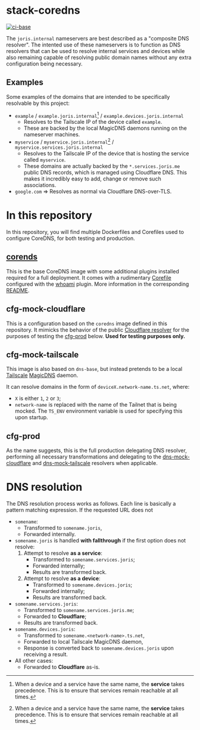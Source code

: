 # stack-coredns

[![ci-base](https://github.com/joris-me/stack-coredns/actions/workflows/ci-base.yml/badge.svg?branch=master)](https://github.com/joris-me/stack-coredns/actions/workflows/ci-base.yml)

The `joris.internal` nameservers are best described as a "composite DNS resolver". The intented use of these nameservers is to function as DNS resolvers that can be used to resolve internal services and devices while also remaining capable of resolving public domain names without any extra configuration being necessary.

## Examples
Some examples of the domains that are intended to be specifically resolvable by this project:

- `example` / `example.joris.internal`[^1] / `example.devices.joris.internal`
    - Resolves to the Tailscale IP of the device called `example`.
    - These are backed by the local MagicDNS daemons running on the nameserver machines.
- `myservice` / `myservice.joris.internal`[^1] / `myservice.services.joris.internal`
    - Resolves to the Tailscale IP of the device that is hosting the service called `myservice`.
    - These domains are actually backed by the `*.services.joris.me` public DNS records, which is managed using Cloudflare DNS. This makes it incredibly easy to add, change or remove such associations.
- `google.com` => Resolves as normal via Cloudflare DNS-over-TLS.

[^1]: When a device and a service have the same name, the **service** takes precedence. This is to ensure that services remain reachable at all times.

# In this repository
In this repository, you will find multiple Dockerfiles and Corefiles used to configure CoreDNS, for both testing and production.

## [corends](coredns/README.md)
This is the base CoreDNS image with some additional plugins installed required for a full deployment. It comes with a rudimentary [Corefile](/dns-base/Corefile) configured with the [whoami](https://coredns.io/plugins/whoami/) plugin. More information in the corresponding [README](coredns/README.md).

## cfg-mock-cloudflare
This is a configuration based on the `coredns` image defined in this repository. It mimicks the behavior of the public [Cloudflare resolver](https://1.1.1.1/) for the purposes of testing the [cfg-prod](#cfg-prod) below. **Used for testing purposes only.**

## cfg-mock-tailscale
This image is also based on `dns-base`, but instead pretends to be a local [Tailscale](https://tailscale.net/) [MagicDNS](https://tailscale.com/kb/1081/magicdns/) daemon.

It can resolve domains in the form of `deviceX.network-name.ts.net`, where:
- `X` is either `1`, `2` or `3`;
- `network-name` is replaced with the name of the Tailnet that is being mocked. The `TS_ENV` environment variable is used for specifying this upon startup.

## cfg-prod
As the name suggests, this is the full production delegating DNS resolver, performing all necessary transformations and delegating to the [dns-mock-cloudflare](#dns-mock-cloudflare) and [dns-mock-tailscale](#dns-mock-tailscale) resolvers when applicable.

# DNS resolution

The DNS resolution process works as follows. Each line is basically a pattern matching expression.
If the requested URL does not 

- `somename`:
    - Transformed to `somename.joris`,
    - Forwarded internally.
- `somename.joris` is handled **with fallthrough** if the first option does not resolve:
    1. Attempt to resolve **as a service**:
        - Transformed to `somename.services.joris`;
        - Forwarded internally;
        - Results are transformed back.
    2. Attempt to resolve **as a device**:
        - Transformed to `somename.devices.joris`;
        - Forwarded internally;
        - Results are transformed back.
- `somename.services.joris`:
    - Transformed to `somename.services.joris.me`;
    - Forwarded to **Cloudflare**;
    - Results are transformed back.
- `somename.devices.joris`:
    - Transformed to `somename.<network-name>.ts.net`,
    - Forwarded to local Tailscale MagicDNS daemon,
    - Response is converted back to `somename.devices.joris` upon receiving a result.
- All other cases:
    - Forwarded to **Cloudflare** as-is.
